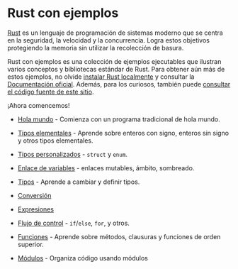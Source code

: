 # Rust con ejemplos

[Rust][rust] es un lenguaje de programación de sistemas moderno que se centra
en la seguridad, la velocidad y la concurrencia. Logra estos objetivos
protegiendo la memoria sin utilizar la recolección de basura.

Rust con ejemplos es una colección de ejemplos ejecutables que ilustran varios
conceptos y bibliotecas estándar de Rust. Para obtener aún más de estos
ejemplos, no olvide [instalar Rust localmente][install] y consultar la
[Documentación oficial][std]. Además, para los curiosos, también puede
[consultar el código fuente de este sitio][home].

¡Ahora comencemos!

- [Hola mundo](hello.md) - Comienza con un programa tradicional de hola mundo.

- [Tipos elementales](primitives.md) - Aprende sobre enteros con signo, enteros
  sin signo y otros tipos elementales.

- [Tipos personalizados](custom_types.md) - `struct` y `enum`.

- [Enlace de variables](variable_bindings.md) - enlaces mutables, ámbito, sombreado.

- [Tipos](types.md) - Aprende a cambiar y definir tipos.

- [Conversión](conversion.md)

- [Expresiones](expression.md)

- [Flujo de control](flow_control.md) - `if`/`else`, `for`, y otros.

- [Funciones](fn.md) - Aprende sobre métodos, clausuras y funciones de orden superior.

- [Módulos](mod.md) - Organiza código usando módulos

[rust]: https://www.rust-lang.org/es/
[install]: https://www.rust-lang.org/es/tools/install
[std]: https://doc.rust-lang.org/std/
[home]: https://github.com/nnrcschmdt/rust-con-ejemplos

